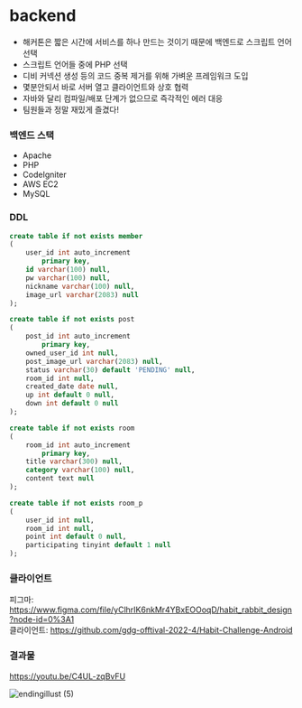 # backend

- 해커톤은 짧은 시간에 서비스를 하나 만드는 것이기 때문에 백엔드로 스크립트 언어 선택
- 스크립트 언어들 중에 PHP 선택
- 디비 커넥션 생성 등의 코드 중복 제거를 위해 가벼운 프레임워크 도입
- 몇분안되서 바로 서버 열고 클라이언트와 상호 협력
- 자바와 달리 컴파일/배포 단계가 없으므로 즉각적인 에러 대응
- 팀원들과 정말 재밌게 즐겼다!

### 백엔드 스택   
- Apache   
- PHP   
- CodeIgniter   
- AWS EC2   
- MySQL

### DDL
```sql
create table if not exists member
(
	user_id int auto_increment
		primary key,
	id varchar(100) null,
	pw varchar(100) null,
	nickname varchar(100) null,
	image_url varchar(2083) null
);

create table if not exists post
(
	post_id int auto_increment
		primary key,
	owned_user_id int null,
	post_image_url varchar(2083) null,
	status varchar(30) default 'PENDING' null,
	room_id int null,
	created_date date null,
	up int default 0 null,
	down int default 0 null
);

create table if not exists room
(
	room_id int auto_increment
		primary key,
	title varchar(300) null,
	category varchar(100) null,
	content text null
);

create table if not exists room_p
(
	user_id int null,
	room_id int null,
	point int default 0 null,
	participating tinyint default 1 null
);


```

### 클라이언트
피그마: https://www.figma.com/file/yClhrIK6nkMr4YBxEOOoqD/habit_rabbit_design?node-id=0%3A1   
클라이언트: https://github.com/gdg-offtival-2022-4/Habit-Challenge-Android


### 결과물
https://youtu.be/C4UL-zqBvFU

![endingillust (5)](https://user-images.githubusercontent.com/59721293/176052854-c9f98a2c-fe56-4700-9ba1-7f92752ff9bf.png)
